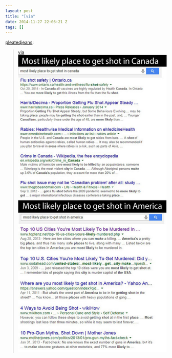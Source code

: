 ```yaml
---
layout: post
title: "[via"
date: 2014-11-27 22:03:21 Z
tags: []
---
```

[pleatedjeans](http://stream.pleated-jeans.com/post/103731613282/via):

> [via](http://themetapicture.com/these-google-search-results-talk-for-themselves/)
![](/media/2014/11/103754159434_0.png)
![](/media/2014/11/103754159434_1.png)
